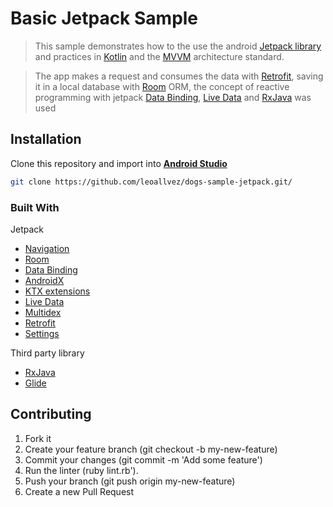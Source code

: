 # Basic Jetpack Sample
> This sample demonstrates how to the use the android [Jetpack library](https://developer.android.com/jetpack/) and practices in [Kotlin](https://kotlinlang.org/) and the [MVVM](https://en.wikipedia.org/wiki/Model%E2%80%93view%E2%80%93viewmodel) architecture standard.

> The app makes a request and consumes the data with [Retrofit](https://square.github.io/retrofit/), saving it in a local database with [Room](https://developer.android.com/training/data-storage/room) ORM, the concept of reactive programming with jetpack [Data Binding](https://developer.android.com/topic/libraries/data-binding/), [Live Data](https://developer.android.com/topic/libraries/architecture/livedata) and [RxJava](https://github.com/ReactiveX/RxJava) was used

## Installation
Clone this repository and import into **[Android Studio](https://developer.android.com/studio)**
```bash
git clone https://github.com/leoallvez/dogs-sample-jetpack.git/
```

### Built With
  Jetpack
  - [Navigation](https://developer.android.com/guide/navigation)
  - [Room](https://developer.android.com/training/data-storage/room)
  - [Data Binding](https://developer.android.com/topic/libraries/data-binding/)
  - [AndroidX](https://developer.android.com/jetpack/androidx)
  - [KTX extensions](https://developer.android.com/kotlin/ktx)
  - [Live Data](https://developer.android.com/topic/libraries/architecture/livedata)
  - [Multidex](https://developer.android.com/studio/build/multidex?hl=en)
  - [Retrofit](https://square.github.io/retrofit/)
  - [Settings](https://developer.android.com/guide/topics/ui/settings?hl=en)
 
  Third party library
  - [RxJava](https://github.com/ReactiveX/RxJava)
  - [Glide](https://github.com/bumptech/glide)
  
## Contributing

1. Fork it
2. Create your feature branch (git checkout -b my-new-feature)
3. Commit your changes (git commit -m 'Add some feature')
4. Run the linter (ruby lint.rb').
5. Push your branch (git push origin my-new-feature)
6. Create a new Pull Request

